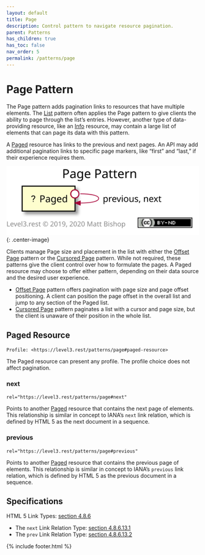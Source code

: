 ```yaml
---
layout: default
title: Page
description: Control pattern to navigate resource pagination.
parent: Patterns
has_children: true
has_toc: false
nav_order: 5
permalink: /patterns/page
---
```

# Page Pattern

The Page pattern adds pagination links to resources that have multiple elements. The [List](list.md) pattern often applies the Page pattern to give clients the ability to page through the list’s entries. However, another type of data-providing resource, like an [Info](../profiles/info.md) resource, may contain a large list of elements that can page its data with this pattern.

A [Paged](#paged-resource) resource has links to the previous and next pages. An API may add additional pagination links to specific page markers, like “first” and “last,” if their experience requires them.

![](page/relations.svg){: .center-image}

Clients manage Page size and placement in the list with either the [Offset Page](page/offset.md) pattern or the [Cursored Page](page/cursor.md) pattern. While not required, these patterns give the client control over how to formulate the pages. A Paged resource may choose to offer either pattern, depending on their data source and the desired user experience.

- [Offset Page](page/offset.md) pattern offers pagination with page size and page offset positioning. A client can position the page offset in the overall list and jump to any section of the Paged list.
- [Cursored Page](page/cursor.md) pattern paginates a list with a cursor and page size, but the client is unaware of their position in the whole list. 

## Paged Resource

```
Profile: <https://level3.rest/patterns/page#paged-resource>
```

The Paged resource can present any profile. The profile choice does not affect pagination.

### next

```
rel="https://level3.rest/patterns/page#next"
```

Points to another [Paged](#paged-resource) resource that contains the next page of elements. This relationship is similar in concept to IANA’s `next` link relation, which is defined by HTML 5 as the next document in a sequence.

### previous

```
rel="https://level3.rest/patterns/page#previous"
```

Points to another [Paged](#paged-resource) resource that contains the previous page of elements. This relationship is similar in concept to IANA’s `previous` link relation, which is defined by HTML 5 as the previous document in a sequence.

## Specifications

HTML 5 Link Types: [section 4.8.6](https://www.w3.org/TR/html5/links.html#sec-link-types)

- The `next` Link Relation Type: [section 4.8.6.13.1](https://www.w3.org/TR/html5/links.html#link-type-next)
- The `prev` Link Relation Type: [section 4.8.6.13.2](https://www.w3.org/TR/html5/links.html#link-type-prev)

{% include footer.html %}
